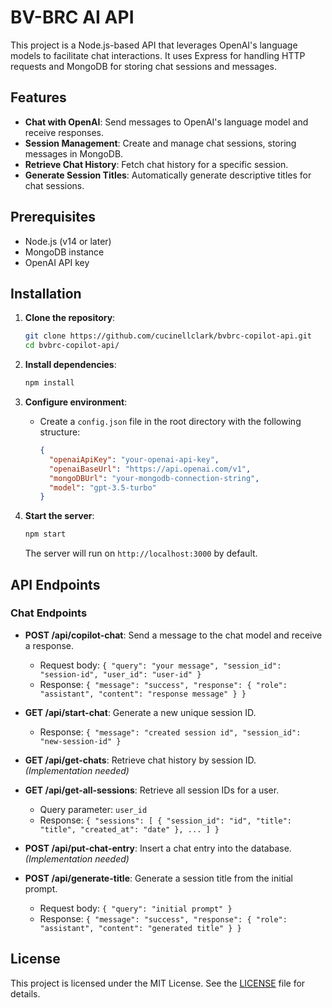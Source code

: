 # BV-BRC AI API 

This project is a Node.js-based API that leverages OpenAI's language models to facilitate chat interactions. It uses Express for handling HTTP requests and MongoDB for storing chat sessions and messages.

## Features

- **Chat with OpenAI**: Send messages to OpenAI's language model and receive responses.
- **Session Management**: Create and manage chat sessions, storing messages in MongoDB.
- **Retrieve Chat History**: Fetch chat history for a specific session.
- **Generate Session Titles**: Automatically generate descriptive titles for chat sessions.

## Prerequisites

- Node.js (v14 or later)
- MongoDB instance
- OpenAI API key

## Installation

1. **Clone the repository**:
   ```bash
   git clone https://github.com/cucinellclark/bvbrc-copilot-api.git
   cd bvbrc-copilot-api/
   ```

2. **Install dependencies**:
   ```bash
   npm install
   ```

3. **Configure environment**:
   - Create a `config.json` file in the root directory with the following structure:
     ```json
     {
       "openaiApiKey": "your-openai-api-key",
       "openaiBaseUrl": "https://api.openai.com/v1",
       "mongoDBUrl": "your-mongodb-connection-string",
       "model": "gpt-3.5-turbo"
     }
     ```

4. **Start the server**:
   ```bash
   npm start
   ```

   The server will run on `http://localhost:3000` by default.

## API Endpoints

### Chat Endpoints

- **POST /api/copilot-chat**: Send a message to the chat model and receive a response.
  - Request body: `{ "query": "your message", "session_id": "session-id", "user_id": "user-id" }`
  - Response: `{ "message": "success", "response": { "role": "assistant", "content": "response message" } }`

- **GET /api/start-chat**: Generate a new unique session ID.
  - Response: `{ "message": "created session id", "session_id": "new-session-id" }`

- **GET /api/get-chats**: Retrieve chat history by session ID. *(Implementation needed)*

- **GET /api/get-all-sessions**: Retrieve all session IDs for a user.
  - Query parameter: `user_id`
  - Response: `{ "sessions": [ { "session_id": "id", "title": "title", "created_at": "date" }, ... ] }`

- **POST /api/put-chat-entry**: Insert a chat entry into the database. *(Implementation needed)*

- **POST /api/generate-title**: Generate a session title from the initial prompt.
  - Request body: `{ "query": "initial prompt" }`
  - Response: `{ "message": "success", "response": { "role": "assistant", "content": "generated title" } }`

## License

This project is licensed under the MIT License. See the [LICENSE](LICENSE) file for details.
